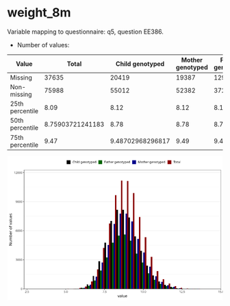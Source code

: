 # weight_8m
Variable mapping to questionnaire: q5, question EE386.
- Number of values:

| Value | Total | Child genotyped | Mother genotyped | Father genotyped |
| ----- | ----- | --------------- | ---------------- | ---------------- |
| Missing | 37635 | 20419 | 19387 | 12950 |
| Non-missing | 75988 | 55012 | 52382 | 37268 |
| 25th percentile | 8.09 | 8.12 | 8.12 | 8.13 |
| 50th percentile | 8.75903721241183 | 8.78 | 8.78 | 8.78 |
| 75th percentile | 9.47 | 9.48702968296817 | 9.49 | 9.485 |



![](weight_8m_n.png)



